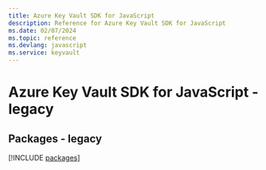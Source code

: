```yaml
---
title: Azure Key Vault SDK for JavaScript
description: Reference for Azure Key Vault SDK for JavaScript
ms.date: 02/07/2024
ms.topic: reference
ms.devlang: javascript
ms.service: keyvault
---
```

# Azure Key Vault SDK for JavaScript - legacy
## Packages - legacy
[!INCLUDE [packages](key-vault-index.md)]